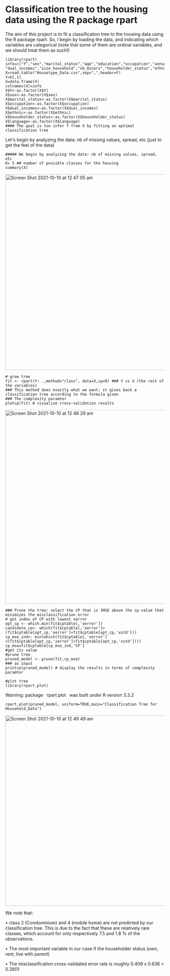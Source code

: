 # Classification tree to the housing data using the R package rpart

The aim of this project is to fit a classification tree to the housing data using the R package rpart. So, I begin by loading the data, and indicating which variables are categorical (note that some of them are ordinal variables, and we should treat them as such!)


```{r}
library(rpart)
info=c("Y","sex","marital_status","age","education","occupation","annual_income","length",
"dual_incomes","size_household","nb_minors","householder_status","ethnic","language")
X=read.table("Housetype_Data.csv",sep=",",header=F)
Y=X[,1]
X=data.frame(X)
colnames(X)=info
X$Y<-as.factor(X$Y)
X$sex<-as.factor(X$sex)
X$marital_status<-as.factor(X$marital_status)
X$occupation<-as.factor(X$occupation)
X$dual_incomes<-as.factor(X$dual_incomes)
X$ethnic<-as.factor(X$ethnic)
X$householder_status<-as.factor(X$householder_status)
X$language<-as.factor(X$language)
#### The goal is too infer Y from X by fitting an optimal classification tree
```

Let's begin by analyzing the data: nb of missing values, spread, etc (just to get the feel of the data)

```{r}
##### We begin by analyzing the data: nb of missing values, spread, etc
K= 5 ## number of possible classes for the housing
summary(X)
```

<img width="619" alt="Screen Shot 2021-10-10 at 12 47 05 am" src="https://user-images.githubusercontent.com/56792400/136660491-b51fad61-af20-40a9-b07b-1666de1a1c4d.png">


```{r}
# grow tree
fit <- rpart(Y~ .,method="class", data=X,cp=0) ### Y vs X (the rest of the variables)
### This method does exactly what we want: it gives back a classification tree according to the formula given
### The complexity paramter
plotcp(fit) # visualize cross-validation results
```
<img width="613" alt="Screen Shot 2021-10-10 at 12 48 29 am" src="https://user-images.githubusercontent.com/56792400/136660527-2fca251a-0a07-44c4-bb87-633696238296.png">

```{r}
### Prune the tree: select the CP that is 1MSE above the cp-value that minimizes the misclassification error
# get index of CP with lowest xerror
opt_cp <- which.min(fit$cptable[,'xerror'])
candidate_cp<- which(fit$cptable[,'xerror']>(fit$cptable[opt_cp,'xerror']+fit$cptable[opt_cp,'xstd']))
cp_mse_ind<- min(which(fit$cptable[,'xerror']<(fit$cptable[opt_cp,'xerror']+fit$cptable[opt_cp,'xstd'])))
cp_mse=fit$cptable[cp_mse_ind,'CP']
#get its value
#prune tree
pruned_model <- prune(fit,cp_mse)
### as input
printcp(pruned_model) # display the results in terms of complexity paramter
```


```{r}
#plot tree
library(rpart.plot)
```
Warning: package  rpart.plot  was built under R version 3.3.2

```{r}
rpart.plot(pruned_model, uniform=TRUE,main="Classification Tree for Household_Data")
```
<img width="602" alt="Screen Shot 2021-10-10 at 12 49 49 am" src="https://user-images.githubusercontent.com/56792400/136660565-f95d302d-1739-436e-81ad-47baff73bf5a.png">


We note that:

• class 2 (Condominium) and 4 (mobile home) are not predicted by our classification tree. This is due to
the fact that these are relatively rare classes, which account for only respectively 7.5 and 1.8 % of the
observations.

• The most important variable in our case if the householder status (own, rent, live with parent)

• The misclassification cross-validated error rate is roughly 0.409 x 0.636 = 0.2601





























